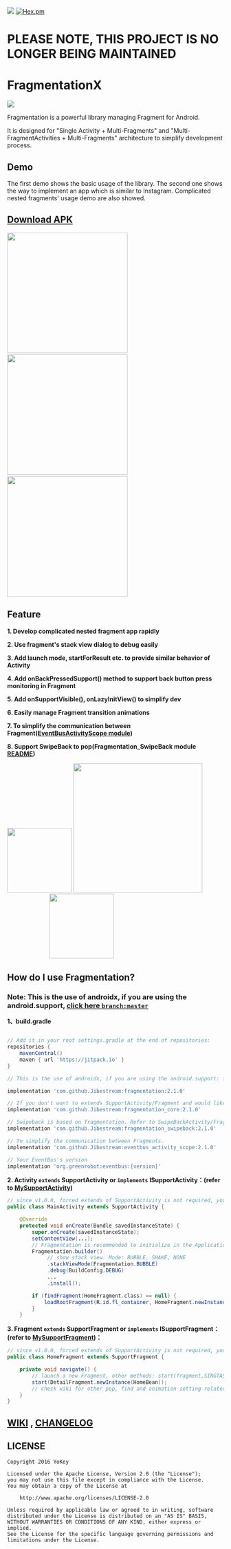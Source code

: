 [![](https://jitpack.io/v/v-shahzadahmad/Fragmentation.svg)](https://jitpack.io/#v-shahzadahmad/Fragmentation)
[![Hex.pm](https://img.shields.io/hexpm/l/plug.svg)](https://www.apache.org/licenses/LICENSE-2.0)

# PLEASE NOTE, THIS PROJECT IS NO LONGER BEING MAINTAINED

# FragmentationX

![](/gif/logo.png)

Fragmentation is a powerful library managing Fragment for Android.

It is designed for "Single Activity + Multi-Fragments" and "Multi-FragmentActivities + Multi-Fragments" architecture to simplify development process.

## Demo
The first demo shows the basic usage of the library. The second one shows the way to implement an app which is similar to Instagram. Complicated nested fragments' usage demo are also showed.

## [Download APK](https://www.pgyer.com/fragmentation)

<img src="/gif/demo1.gif" width="280px"/> <img src="/gif/demo2.gif" width="280px"/>
 <img src="/gif/demo3.gif" width="280px"/>

## Feature

**1. Develop complicated nested fragment app rapidly**

**2. Use fragment's stack view dialog to debug easily**

**3. Add launch mode, startForResult etc. to provide similar behavior of Activity**

**4. Add onBackPressedSupport() method to support back button press monitoring in Fragment**

**5. Add onSupportVisible(), onLazyInitView() to simplify dev**

**6. Easily manage Fragment transition animations**

**7. To simplify the communication between Fragment([EventBusActivityScope module](https://github.com/YoKeyword/Fragmentation/blob/master/eventbus_activity_scope/README.md))**

**8. Support SwipeBack to pop(Fragmentation_SwipeBack module [README](https://github.com/YoKeyword/Fragmentation/blob/master/fragmentation_swipeback/README.md))**

<img src="/gif/stack.png" width="150px"/> <img src="/gif/log.png" width="300px"/>       <img src="/gif/SwipeBack.png" width="150px"/>

## How do I use Fragmentation?
### Note: This is the use of androidx, if you are using the android.support, [click here `branch:master`](https://github.com/YoKeyword/Fragmentation/blob/master/README.md)
**1、build.gradle**
````gradle

// Add it in your root settings.gradle at the end of repositories:
repositories {
    mavenCentral()
    maven { url 'https://jitpack.io' }
}

// This is the use of androidx, if you are using the android.support: fragmentationx -> fragmentation

implementation 'com.github.Jibestream:fragmentation:2.1.0'

// If you don't want to extends SupportActivity/Fragment and would like to customize your own support, just rely on fragmentation-core
implementation 'com.github.Jibestream:fragmentation_core:2.1.0'

// Swipeback is based on fragmentation. Refer to SwipeBackActivity/Fragment for your Customized SupportActivity/Fragment
implementation 'com.github.Jibestream:fragmentation_swipeback:2.1.0'

// To simplify the communication between Fragments.
implementation 'com.github.Jibestream:eventbus_activity_scope:2.1.0'

// Your EventBus's version
implementation 'org.greenrobot:eventbus:{version}'
````

**2. Activity `extends` SupportActivity or `implements` ISupportActivity：(refer to [MySupportActivity](https://github.com/YoKeyword/Fragmentation/blob/master/demo/src/main/java/me/yokeyword/sample/demo_flow/base/MySupportActivity.java))**
````java
// since v1.0.0, forced extends of SupportActivity is not required, you can use interface + delegate to implement your own SupportActivity 
public class MainActivity extends SupportActivity {

    @Override
    protected void onCreate(Bundle savedInstanceState) {
        super.onCreate(savedInstanceState);
        setContentView(...);
      	// Fragmentation is recommended to initialize in the Application
        Fragmentation.builder()
          	 // show stack view. Mode: BUBBLE, SHAKE, NONE
             .stackViewMode(Fragmentation.BUBBLE)
             .debug(BuildConfig.DEBUG)
             ...
             .install();

        if (findFragment(HomeFragment.class) == null) {
            loadRootFragment(R.id.fl_container, HomeFragment.newInstance());  //load root Fragment
        }
    }
````

**3. Fragment `extends` SupportFragment or `implements` ISupportFragment：(refer to [MySupportFragment](https://github.com/YoKeyword/Fragmentation/blob/master/demo/src/main/java/me/yokeyword/sample/demo_flow/base/MySupportFragment.java))：**
````java
// since v1.0.0, forced extends of SupportActivity is not required, you can use interface + delegate to implement your own SupportActivity
public class HomeFragment extends SupportFragment {

    private void navigate() {
      	// launch a new Fragment, other methods: start(fragment,SINGTASK)、startForResult、startWithPop etc.
        start(DetailFragment.newInstance(HomeBean));
      	// check wiki for other pop, find and animation setting related API
    }
}
````

## [WIKI](https://github.com/YoKeyword/Fragmentation/wiki) , [CHANGELOG](https://github.com/YoKeyword/Fragmentation/blob/master/CHANGELOG.md)

## LICENSE
````
Copyright 2016 YoKey

Licensed under the Apache License, Version 2.0 (the "License");
you may not use this file except in compliance with the License.
You may obtain a copy of the License at

    http://www.apache.org/licenses/LICENSE-2.0

Unless required by applicable law or agreed to in writing, software
distributed under the License is distributed on an "AS IS" BASIS,
WITHOUT WARRANTIES OR CONDITIONS OF ANY KIND, either express or implied.
See the License for the specific language governing permissions and
limitations under the License.
````

